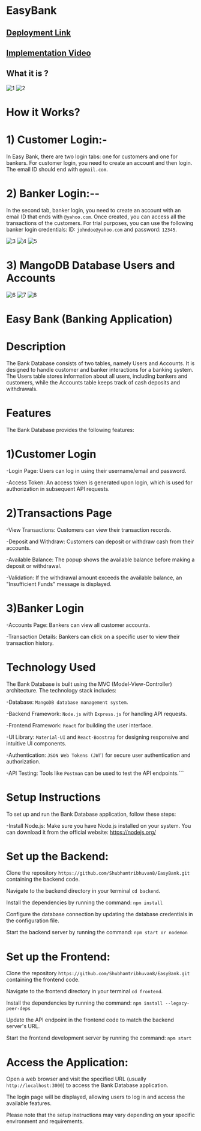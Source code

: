 # EasyBank
## [Deployment Link](https://easybank-rouge.vercel.app)
## [Implementation  Video](https://drive.google.com/file/d/1g5gyY7FDS1hF1Ya_o1Beieie38-hOOJx/view?usp=sharing)

## What it is ?
![1](https://github.com/Shubhamtribhuvan8/EasyBank/assets/106821254/405fc625-ed28-419b-8180-e69bed8c37ff)
![2](https://github.com/Shubhamtribhuvan8/EasyBank/assets/106821254/54706f43-8102-42dd-8c4f-a72d09e55ca1)
# How it Works?
# 1) Customer Login:-
In Easy Bank, there are two login tabs: one for customers and one for bankers. For customer login, you need to create an account and then login. The email ID should end with `@gmail.com`.

# 2) Banker Login:--
In the second tab, banker login, you need to create an account with an email ID that ends with `@yahoo.com`. Once created, you can access all the transactions of the customers. For trial purposes, 
you can use the following banker login credentials: ID: `johndoe@yahoo.com` and password: `12345`.

![3](https://github.com/Shubhamtribhuvan8/EasyBank/assets/106821254/3c0127ed-ec27-4bb0-8f69-5145aab81890)
![4](https://github.com/Shubhamtribhuvan8/EasyBank/assets/106821254/a54f07df-124b-4643-a145-2696b43f7c34)
![5](https://github.com/Shubhamtribhuvan8/EasyBank/assets/106821254/bc151047-9d86-435c-8751-ceb9ca27852a)

# 3) MangoDB Database Users and Accounts
![6](https://github.com/Shubhamtribhuvan8/EasyBank/assets/106821254/7379326d-138c-4974-95b0-4d67df596a3d)
![7](https://github.com/Shubhamtribhuvan8/EasyBank/assets/106821254/a2adf2e9-805c-479e-9d54-4e3b496c9353)
![8](https://github.com/Shubhamtribhuvan8/EasyBank/assets/106821254/3deb16c3-ef47-4fe4-bd86-3ec24ee98778)


# Easy Bank (Banking Application)
# Description
The Bank Database consists of two tables, namely Users and Accounts. It is designed to handle customer and banker interactions for a banking system. The Users table stores information about all users, including bankers and customers, while the Accounts table keeps track of cash deposits and withdrawals.

# Features

The Bank Database provides the following features:
# 1)Customer Login

-Login Page: Users can log in using their username/email and password.

-Access Token: An access token is generated upon login, which is used for authorization in subsequent API requests.

# 2)Transactions Page

-View Transactions: Customers can view their transaction records.

-Deposit and Withdraw: Customers can deposit or withdraw cash from their accounts.

-Available Balance: The popup shows the available balance before making a deposit or withdrawal.

-Validation: If the withdrawal amount exceeds the available balance, an "Insufficient Funds" message is displayed.

# 3)Banker Login

-Accounts Page: Bankers can view all customer accounts.

-Transaction Details: Bankers can click on a specific user to view their transaction history.

# Technology Used
The Bank Database is built using the MVC (Model-View-Controller) architecture. The technology stack includes:

-Database: `MangoDB database management system`.

-Backend Framework: `Node.js` with `Express.js` for handling API requests.

-Frontend Framework: `React` for building the user interface.

-UI Library: `Material-UI` and `React-Boostrap` for designing responsive and intuitive UI components.

-Authentication: `JSON Web Tokens (JWT)` for secure user authentication and authorization.

-API Testing: Tools like `Postman` can be used to test the API endpoints.```

# Setup Instructions
To set up and run the Bank Database application, follow these steps:

-Install Node.js: Make sure you have Node.js installed on your system. You can download it from the official website: 
https://nodejs.org/

# Set up the Backend:
Clone the repository `https://github.com/Shubhamtribhuvan8/EasyBank.git` containing the backend code.

Navigate to the backend directory in your terminal `cd backend`.

Install the dependencies by running the command: `npm install`

Configure the database connection by updating the database credentials in the configuration file.

Start the backend server by running the command: `npm start or nodemon`

# Set up the Frontend:
Clone the repository `https://github.com/Shubhamtribhuvan8/EasyBank.git` containing the frontend code.

Navigate to the frontend directory in your terminal `cd frontend`.

Install the dependencies by running the command: `npm install --legacy-peer-deps`

Update the API endpoint in the frontend code to match the backend server's URL.

Start the frontend development server by running the command: `npm start`

# Access the Application:
Open a web browser and visit the specified URL (usually `http://localhost:3000`) to access the Bank Database application.

The login page will be displayed, allowing users to log in and access the available features.

Please note that the setup instructions may vary depending on your specific environment and requirements.

